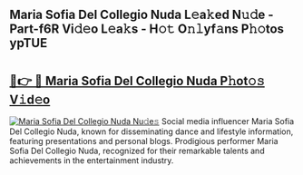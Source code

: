 ## Maria Sofia Del Collegio Nuda L𝚎a𝚔ed N𝚞𝚍e - Part-f6R Vi𝚍𝚎o L𝚎a𝚔s - H𝚘𝚝 O𝚗𝚕yf𝚊ns P𝚑𝚘tos ypTUE

# <h2><a href="http://kf6s7wx.oniu.top/?m=Maria+Sofia+Del+Collegio+Nuda">🔗👉 🔴 Maria Sofia Del Collegio Nuda P𝚑ot𝚘𝚜 V𝚒d𝚎o</a></h2>

[![Maria Sofia Del Collegio Nuda Nu𝚍e𝚜](https://i.imgur.com/0qMVB7G.gif)](http://kf6s7wx.oniu.top/?m=Maria+Sofia+Del+Collegio+Nuda)
Social media influencer Maria Sofia Del Collegio Nuda, known for disseminating dance and lifestyle information, featuring presentations and personal blogs. Prodigious performer Maria Sofia Del Collegio Nuda, recognized for their remarkable talents and achievements in the entertainment industry.  
